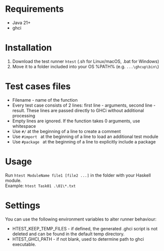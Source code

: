 <h1>Requirements</h1>
<ul>
  <li>Java 21+</li>
  <li>ghci</li>
</ul>

<h1>Installation</h1>
<ol>
  <li>Download the test runner <code>htest</code> (.sh for Linux/macOS, .bat for Windows)</li>
  <li>Move it to a folder included into your OS %PATH% (e.g. <code>...\ghcup\bin\</code>)</li>
</ol>

<h1>Test cases files</h1>
<ul>
  <li>Filename - name of the function</li>
  <li>Every test case consists of 2 lines: first line - arguments, second line - result. These lines are passed directly to GHCi without additional processing</li>
  <li>Empty lines are ignored. If the function takes 0 arguments, use whitespace</li>
  <li>Use <code>#/</code> at the beginning of a line to create a comment</li>
  <li>Use <code>#import </code> at the beginning of a line to load an additional test module</li>
  <li>Use <code>#package </code> at the beginning of a line to explicitly include a package</li>
</ul>

<h1>Usage</h1>
<p>
  Run <code>htest ModuleName file1 [file2 ...]</code> in the folder with your Haskell module. <br>
  Example: <code>htest Task01 .\01\*.txt</code>
</p>

<h1>Settings</h1>
<p>You can use the following environment variables to alter runner behaviour:</p>
<ul>
  <li>HTEST_KEEP_TEMP_FILES - if defined, the generated .ghci script is not deleted and can be found in the default temp directory.</li>
  <li>HTEST_GHCI_PATH - if not blank, used to determine path to ghci executable.</li>
</ul>